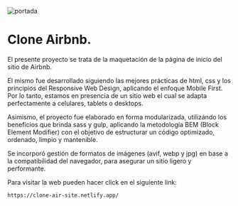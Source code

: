 ![portada](https://github.com/gabrieldp36/airbnb-clone-site/assets/88417383/8764099b-f551-4158-bbea-c67828de2008)

# Clone Airbnb.

El presente proyecto se trata de la maquetación de la página de inicio del sitio de Airbnb.

El mismo fue desarrollado siguiendo las mejores prácticas de html, css y los principios del Responsive Web Design, aplicando el enfoque Mobile First. Por lo tanto, estamos en presencia de un sitio web el cual se adapta perfectamente a celulares, tablets o desktops.

Asimismo, el proyecto fue elaborado en forma modularizada, utilizando los beneficios que brinda sass y gulp, aplicando la metodología BEM (Block Element Modifier) con el objetivo de estructurar un código optimizado, ordenado, limpio y mantenible.

Se incorporó gestión de formatos de imágenes (avif, webp y jpg) en base a la compatibilidad del navegador, para asegurar un sitio ligero y performante.

Para visitar la web pueden hacer click en el siguiente link:

```
https://clone-air-site.netlify.app/
```